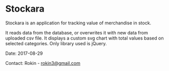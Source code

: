 # Stockara
Stockara is an application for tracking value of merchandise in stock.

It reads data from the database, or overwrites it with new data from uploaded csv file. It displays a custom svg chart with total values based on selected categories. Only library used is jQuery.

Date: 2017-08-29

Contact: Rokin - rokin3@gmail.com
